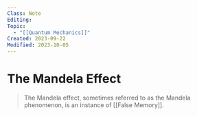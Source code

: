 ```yaml
---
Class: Note
Editing: 
Topic:
  - "[[Quantum Mechanics]]"
Created: 2023-09-22
Modified: 2023-10-05
---
```


# The Mandela Effect

> The Mandela effect, sometimes referred to as the Mandela phenomenon, is an instance of [[False Memory]].
